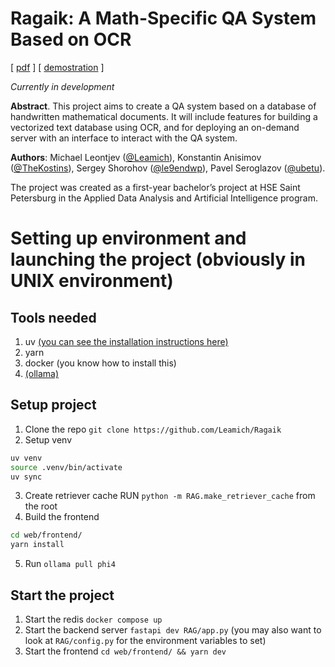 # Ragaik: A Math-Specific QA System Based on OCR

\[ [pdf](https://drive.google.com/file/d/1Yo-lEBIysRfTfn74YHYbhpOFCDvaOhnd/view?usp=drive_link) \] \[ [demostration](https://drive.google.com/file/d/1Iy2KbOZtyrLeM5f-nf-vt1imODo9WvN3/view?usp=drive_link) \]

_Currently in development_

**Abstract**. This project aims to create a QA system based on a database of handwritten mathematical documents. It will include features for building a vectorized text database using OCR, and for deploying an on-demand server with an interface to interact with the QA system.

**Authors**: Michael Leontjev ([@Leamich](https://github.com/Leamich)), Konstantin Anisimov ([@TheKostins](https://github.com/TheKostins)), Sergey Shorohov ([@le9endwp](https://github.com/le9endwp/)), Pavel Seroglazov ([@ubetu](https://github.com/ubetu)).

The project was created as a first-year bachelor’s project at HSE Saint Petersburg in the Applied Data Analysis and Artificial Intelligence program.

# Setting up environment and launching the project (obviously in UNIX environment)

## Tools needed 

1. uv [(you can see the installation instructions here)](https://docs.astral.sh/uv/getting-started/installation/)
2. yarn
2. docker (you know how to install this)
3. [(ollama)](https://ollama.com/)

## Setup project

1. Clone the repo `git clone https://github.com/Leamich/Ragaik`
2. Setup venv 
```bash 
uv venv
source .venv/bin/activate
uv sync
```
3. Create retriever cache RUN `python -m RAG.make_retriever_cache` from the root
4. Build the frontend 
```bash
cd web/frontend/ 
yarn install
```
5. Run `ollama pull phi4`

## Start the project
1. Start the redis `docker compose up`
2. Start the backend server `fastapi dev RAG/app.py` (you may also want to look at `RAG/config.py` for the environment variables to set)
3. Start the frontend `cd web/frontend/ && yarn dev `

